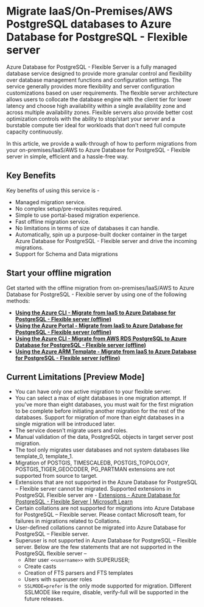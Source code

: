 # Migrate IaaS/On-Premises/AWS PostgreSQL databases to Azure Database for PostgreSQL - Flexible server

Azure Database for PostgreSQL - Flexible Server is a fully managed database service designed to provide more granular control and flexibility over database management functions and configuration settings. The service generally provides more flexibility and server configuration customizations based on user requirements. The flexible server architecture allows users to collocate the database engine with the client tier for lower latency and choose high availability within a single availability zone and across multiple availability zones. Flexible servers also provide better cost optimization controls with the ability to stop/start your server and a burstable compute tier ideal for workloads that don't need full compute capacity continuously.

In this article, we provide a walk-through of how to perform migrations from your on-premises/IaaS/AWS to Azure Database for PostgreSQL - Flexible server in simple, efficient and a hassle-free way.


## Key Benefits
Key benefits of using this service is -  

* Managed migration service.
* No complex setup/pre-requisites required.
* Simple to use portal-based migration experience.
* Fast offline migration service.
* No limitations in terms of size of databases it can handle.
* Automatically, spin up a purpose-built docker container in the target Azure Database for PostgreSQL - Flexible server and drive the incoming migrations.
* Support for Schema and Data migrations


## Start your offline migration
Get started with the offline migration from on-premises/IaaS/AWS to Azure Database for PostgreSQL - Flexible server by using one of the following methods:

* [**Using the Azure CLI - Migrate from IaaS to Azure Database for PostgreSQL - Flexible server (offline)**](./IaaS-to-Flexible-offline-migration-using-cli.md)
* [**Using the Azure Portal - Migrate from IaaS to Azure Database for PostgreSQL - Flexible server (offline)**](./IaaS-to-Flexible-offline-migration-using-portal.md)
* [**Using the Azure CLI - Migrate from AWS RDS PostgreSQL to Azure Database for PostgreSQL - Flexible server (offline)**](./AWSRDS-to-Flexible-offline-migration-using-cli.md)
* [**Using the Azure ARM Template - Migrate from IaaS to Azure Database for PostgreSQL - Flexible server (offline)**](./IaaS-to-Flexible-online-migration-using-ARM-Template.md)


## Current Limitations [Preview Mode]
* You can have only one active migration to your flexible server.
* You can select a max of eight databases in one migration attempt. If you've more than eight databases, you must wait for the first migration to be complete before initiating another migration for the rest of the databases. Support for migration of more than eight databases in a single migration will be introduced later.
* The service doesn't migrate users and roles.
* Manual validation of the data, PostgreSQL objects in target server post migration.
* The tool only migrates user databases and not system databases like template_0, template_1.
* Migration of POSTGIS, TIMESCALEDB, POSTGIS_TOPOLOGY, POSTGIS_TIGER_GEOCODER, PG_PARTMAN extensions are not supported from source to target. 
* Extensions that are not supported in the Azure Database for PostgreSQL – Flexible server cannot be migrated. Supported extensions in PostgreSQL Flexible server are - [Extensions - Azure Database for PostgreSQL - Flexible Server | Microsoft Learn](https://learn.microsoft.com/en-us/azure/postgresql/flexible-server/concepts-extensions)
* Certain collations are not supported for migrations into Azure Database for PostgreSQL – Flexible server. Please contact Microsoft team, for failures in migrations related to Collations.
* User-defined collations cannot be migrated into Azure Database for PostgreSQL – Flexible server.
* Superuser is not supported in Azure Database for PostgreSQL – Flexible server. Below are the few statements that are not supported in the PostgreSQL flexible server – 
    * Alter user `<<username>>` with SUPERUSER;
    * Create casts
    * Creation of FTS parsers and FTS templates
    * Users with superuser roles
    * `SSLMODE=prefer` is the only mode supported for migration. Different SSLMODE like require, disable, verify-full will be supported in the future releases.
